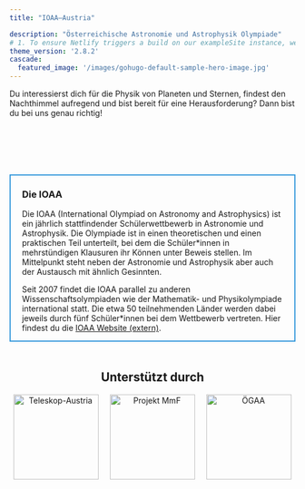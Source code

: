 ```yaml
---
title: "IOAA–Austria"

description: "Österreichische Astronomie und Astrophysik Olympiade"
# 1. To ensure Netlify triggers a build on our exampleSite instance, we need to change a file in the exampleSite directory.
theme_version: '2.8.2'
cascade:
  featured_image: '/images/gohugo-default-sample-hero-image.jpg'
---
```


Du interessierst dich für die Physik von Planeten und Sternen, findest den Nachthimmel aufregend und bist bereit für eine Herausforderung? Dann bist du bei uns genau richtig!

<!-- <div style="text-align: center;">
  <a href="/mitmachen/" class="button center" style="margin-right: 20px;">1. Runde 2024</a>
</div> -->

<div style="margin-bottom: 100px;"></div>

<div style="border: 2px solid #3498db; padding: 0 20px;">

### Die IOAA


Die IOAA (International Olympiad on Astronomy and Astrophysics) ist ein jährlich stattfindender Schülerwettbewerb in Astronomie und Astrophysik. Die Olympiade ist in einen theoretischen und einen praktischen Teil unterteilt, bei dem die Schüler\*innen in mehrstündigen Klausuren ihr Können unter Beweis stellen. Im Mittelpunkt steht neben der Astronomie und Astrophysik aber auch der Austausch mit ähnlich Gesinnten.

Seit 2007 findet die IOAA parallel zu anderen Wissenschaftsolympiaden wie der Mathematik- und Physikolympiade international statt. Die etwa 50 teilnehmenden Länder werden dabei jeweils durch fünf Schüler\*innen bei dem Wettbewerb vertreten. Hier findest du die [IOAA Website (extern)](https://www.ioaastrophysics.org).  </div>


<!-- Sponsors Section -->
<div style="margin-top: 50px; text-align: center;">
  <h2>Unterstützt durch</h2>
  <div style="display: flex; justify-content: center; gap: 20px; flex-wrap: wrap;">
    <!-- Sponsor 1 -->
    <a href="https://teleskop-austria.at/" target="_blank">
      <img src="/images/teleskop-austria_logo-PRESS.png" alt="Teleskop-Austria" style="width: auto; height: 150px;">
    </a>
    <!-- Sponsor 2 -->
    <a href="https://mmf.univie.ac.at/" target="_blank">
      <img src="/images/mmf_logo.png" alt="Projekt MmF" style="width: auto; height: 150px">
    </a>
    <a href="https://www.oegaa.at" target="_blank">
      <img src="/images/oegaa_logo.png" alt="ÖGAA" style="width: auto; height: 150px;">
    </a>
    <!-- Add more sponsors as needed -->
  </div>
</div>

